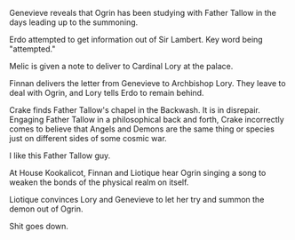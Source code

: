 Genevieve reveals that Ogrin has been studying with Father Tallow in the days leading up to the summoning.

Erdo attempted to get information out of Sir Lambert. Key word being "attempted."

Melic is given a note to deliver to Cardinal Lory at the palace.

Finnan delivers the letter from Genevieve to Archbishop Lory. They leave to deal with Ogrin, and Lory tells Erdo to remain behind.

Crake finds Father Tallow's chapel in the Backwash. It is in disrepair. Engaging Father Tallow in a philosophical back and forth, Crake incorrectly comes to believe that Angels and Demons are the same thing or species just on different sides of some cosmic war.

I like this Father Tallow guy.

At House Kookalicot, Finnan and Liotique hear Ogrin singing a song to weaken the bonds of the physical realm on itself.

Liotique convinces Lory and Genevieve to let her try and summon the demon out of Ogrin.

Shit goes down.